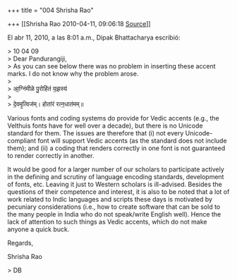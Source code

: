 +++
title = "004 Shrisha Rao"

+++
[[Shrisha Rao	2010-04-11, 09:06:18 [Source](https://groups.google.com/g/bvparishat/c/w_P3Da6q810)]]



El abr 11, 2010, a las 8:01 a.m., Dipak Bhattacharya escribió:

\> 10 04 09  
\> Dear Pandurangiji,  
\> As you can see below there was no problem in inserting these accent marks. I do not know why the problem arose.  
\>  
\> आ॒ग्नि॑मीळे पु॒रोहि॑तं य॒झस्य॑  
\>  
\> दे॒वमृ॒त्विज॑म्। होता॑रं रत्न॒धात॑मम्॥

Various fonts and coding systems do provide for Vedic accents (e.g., the Velthuis fonts have for well over a decade), but there is no Unicode standard for them. The issues are therefore that (i) not every Unicode-compliant font will support Vedic accents (as the standard does not include them); and (ii) a coding that renders correctly in one font is not guaranteed to render correctly in another.

It would be good for a larger number of our scholars to participate actively in the defining and scrutiny of language encoding standards, development of fonts, etc. Leaving it just to Western scholars is ill-advised. Besides the questions of their competence and interest, it is also to be noted that a lot of work related to Indic languages and scripts these days is motivated by pecuniary considerations (i.e., how to create software that can be sold to the many people in India who do not speak/write English well). Hence the lack of attention to such things as Vedic accents, which do not make anyone a quick buck.

Regards,

Shrisha Rao

\> DB


